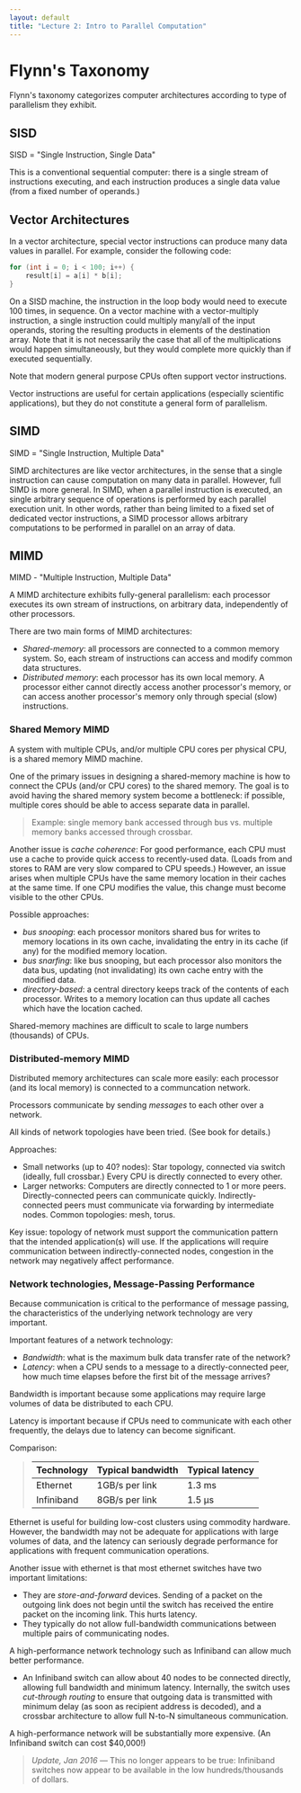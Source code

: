 ```yaml
---
layout: default
title: "Lecture 2: Intro to Parallel Computation"
---
```


Flynn's Taxonomy
================

Flynn's taxonomy categorizes computer architectures according to type of parallelism they exhibit.

SISD
----

SISD = "Single Instruction, Single Data"

This is a conventional sequential computer: there is a single stream of instructions executing, and each instruction produces a single data value (from a fixed number of operands.)

Vector Architectures
--------------------

In a vector architecture, special vector instructions can produce many data values in parallel. For example, consider the following code:

```c
for (int i = 0; i < 100; i++) {
    result[i] = a[i] * b[i];
}
```

On a SISD machine, the instruction in the loop body would need to execute 100 times, in sequence. On a vector machine with a vector-multiply instruction, a single instruction could multiply many/all of the input operands, storing the resulting products in elements of the destination array. Note that it is not necessarily the case that all of the multiplications would happen simultaneously, but they would complete more quickly than if executed sequentially.

Note that modern general purpose CPUs often support vector instructions.

Vector instructions are useful for certain applications (especially scientific applications), but they do not constitute a general form of parallelism.

SIMD
----

SIMD = "Single Instruction, Multiple Data"

SIMD architectures are like vector architectures, in the sense that a single instruction can cause computation on many data in parallel. However, full SIMD is more general. In SIMD, when a parallel instruction is executed, an single arbitrary sequence of operations is performed by each parallel execution unit. In other words, rather than being limited to a fixed set of dedicated vector instructions, a SIMD processor allows arbitrary computations to be performed in parallel on an array of data.

MIMD
----

MIMD - "Multiple Instruction, Multiple Data"

A MIMD architecture exhibits fully-general parallelism: each processor executes its own stream of instructions, on arbitrary data, independently of other processors.

There are two main forms of MIMD architectures:

-   *Shared-memory*: all processors are connected to a common memory system. So, each stream of instructions can access and modify common data structures.
-   *Distributed memory*: each processor has its own local memory. A processor either cannot directly access another processor's memory, or can access another processor's memory only through special (slow) instructions.

### Shared Memory MIMD

A system with multiple CPUs, and/or multiple CPU cores per physical CPU, is a shared memory MIMD machine.

One of the primary issues in designing a shared-memory machine is how to connect the CPUs (and/or CPU cores) to the shared memory. The goal is to avoid having the shared memory system become a bottleneck: if possible, multiple cores should be able to access separate data in parallel.

> Example: single memory bank accessed through bus vs. multiple memory banks accessed through crossbar.

Another issue is *cache coherence*: For good performance, each CPU must use a cache to provide quick access to recently-used data. (Loads from and stores to RAM are very slow compared to CPU speeds.) However, an issue arises when multiple CPUs have the same memory location in their caches at the same time. If one CPU modifies the value, this change must become visible to the other CPUs.

Possible approaches:

-   *bus snooping*: each processor monitors shared bus for writes to memory locations in its own cache, invalidating the entry in its cache (if any) for the modified memory location.
-   *bus snarfing*: like bus snooping, but each processor also monitors the data bus, updating (not invalidating) its own cache entry with the modified data.
-   *directory-based*: a central directory keeps track of the contents of each processor. Writes to a memory location can thus update all caches which have the location cached.

Shared-memory machines are difficult to scale to large numbers (thousands) of CPUs.

### Distributed-memory MIMD

Distributed memory architectures can scale more easily: each processor (and its local memory) is connected to a communcation network.

Processors communicate by sending *messages* to each other over a network.

All kinds of network topologies have been tried. (See book for details.)

Approaches:

-   Small networks (up to 40? nodes): Star topology, connected via switch (ideally, full crossbar.) Every CPU is directly connected to every other.
-   Larger networks: Computers are directly connected to 1 or more peers. Directly-connected peers can communicate quickly. Indirectly-connected peers must communicate via forwarding by intermediate nodes. Common topologies: mesh, torus.

Key issue: topology of network must support the communication pattern that the intended application(s) will use. If the applications will require communication between indirectly-connected nodes, congestion in the network may negatively affect performance.

### Network technologies, Message-Passing Performance

Because communication is critical to the performance of message passing, the characteristics of the underlying network technology are very important.

Important features of a network technology:

-   *Bandwidth*: what is the maximum bulk data transfer rate of the network?
-   *Latency*: when a CPU sends to a message to a directly-connected peer, how much time elapses before the first bit of the message arrives?

Bandwidth is important because some applications may require large volumes of data be distributed to each CPU.

Latency is important because if CPUs need to communicate with each other frequently, the delays due to latency can become significant.

Comparison:

> Technology | Typical bandwidth | Typical latency
> ---------- | ----------------- | ---------------
> Ethernet | 1GB/s per link | 1.3 ms
> Infiniband | 8GB/s per link | 1.5 μs

Ethernet is useful for building low-cost clusters using commodity hardware. However, the bandwidth may not be adequate for applications with large volumes of data, and the latency can seriously degrade performance for applications with frequent communication operations.

Another issue with ethernet is that most ethernet switches have two important limitations:

-   They are *store-and-forward* devices. Sending of a packet on the outgoing link does not begin until the switch has received the entire packet on the incoming link. This hurts latency.
-   They typically do not allow full-bandwidth communications between multiple pairs of communicating nodes.

A high-performance network technology such as Infiniband can allow much better performance.

-   An Infiniband switch can allow about 40 nodes to be connected directly, allowing full bandwidth and minimum latency. Internally, the switch uses *cut-through routing* to ensure that outgoing data is transmitted with minimum delay (as soon as recipient address is decoded), and a crossbar architecture to allow full N-to-N simultaneous communication.

A high-performance network will be substantially more expensive. (An Infiniband switch can cost $40,000!)

> *Update, Jan 2016* &mdash; This no longer appears to be true: Infiniband switches now appear to be available in the low hundreds/thousands of dollars.

